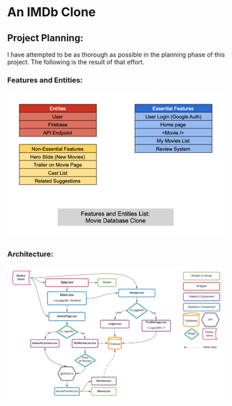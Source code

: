 # An IMDb Clone

## Project Planning:
I have attempted to be as thorough as possible in the planning phase of this project. The following is the result of that effort.

### Features and Entities:

<img src="src/assets/planning/features-and-entities.png" alt="project architecture" width="500" />

### Architecture:
<img src="src/assets/planning/project-architecture.png" alt="project architecture" width="500" />
